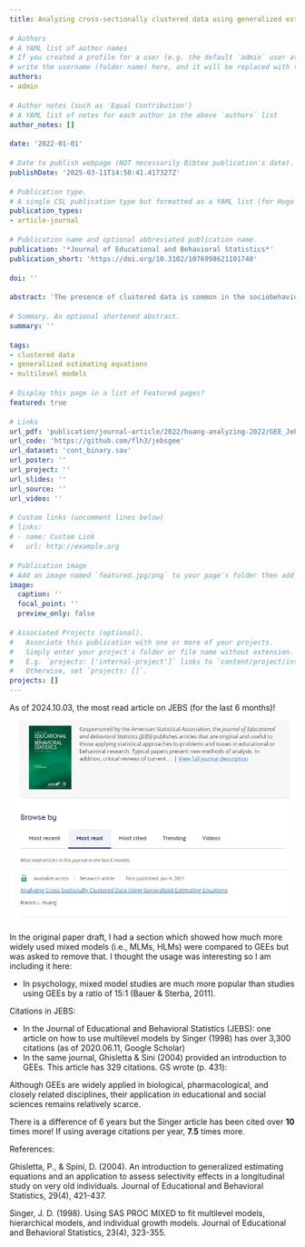 ```yaml
---
title: Analyzing cross-sectionally clustered data using generalized estimating equations

# Authors
# A YAML list of author names
# If you created a profile for a user (e.g. the default `admin` user at `content/authors/admin/`), 
# write the username (folder name) here, and it will be replaced with their full name and linked to their profile.
authors:
- admin

# Author notes (such as 'Equal Contribution')
# A YAML list of notes for each author in the above `authors` list
author_notes: []

date: '2022-01-01'

# Date to publish webpage (NOT necessarily Bibtex publication's date).
publishDate: '2025-03-11T14:50:41.417327Z'

# Publication type.
# A single CSL publication type but formatted as a YAML list (for Hugo requirements).
publication_types:
- article-journal

# Publication name and optional abbreviated publication name.
publication: '*Journal of Educational and Behavioral Statistics*'
publication_short: 'https://doi.org/10.3102/1076998621101748'

doi: ''

abstract: 'The presence of clustered data is common in the sociobehavioral sciences. One approach that specifically deals with clustered data but has seen little use in education is the generalized estimating equations (GEEs) approach. We provide a background on GEEs, discuss why it is appropriate for the analysis of clustered data, and provide worked examples using both continuous and binary outcomes. Comparisons are made between GEEs, multilevel models, and ordinary least squares results to highlight similarities and differences between the approaches. Detailed walkthroughs are provided using both R and SPSS Version 26.'

# Summary. An optional shortened abstract.
summary: ''

tags:
- clustered data
- generalized estimating equations
- multilevel models

# Display this page in a list of Featured pages?
featured: true

# Links
url_pdf: 'publication/journal-article/2022/huang-analyzing-2022/GEE_Jebs_appendices.pdf'
url_code: 'https://github.com/flh3/jebsgee'
url_dataset: 'cont_binary.sav'
url_poster: ''
url_project: ''
url_slides: ''
url_source: ''
url_video: ''

# Custom links (uncomment lines below)
# links:
# - name: Custom Link
#   url: http://example.org

# Publication image
# Add an image named `featured.jpg/png` to your page's folder then add a caption below.
image:
  caption: ''
  focal_point: ''
  preview_only: false

# Associated Projects (optional).
#   Associate this publication with one or more of your projects.
#   Simply enter your project's folder or file name without extension.
#   E.g. `projects: ['internal-project']` links to `content/project/internal-project/index.md`.
#   Otherwise, set `projects: []`.
projects: []
---
```


As of 2024.10.03, the most read article on JEBS (for the last 6 months)!

![jebs_most_read.png](jebs_most_read.png)

In the original paper draft, I had a section which showed how much more widely used mixed models (i.e., MLMs, HLMs) were compared to GEEs but was asked to remove that. I thought the usage was interesting so I am including it here:

- In psychology, mixed model studies are much more popular than studies using GEEs by a ratio of 15:1 (Bauer & Sterba, 2011). 

Citations in JEBS:

- In the Journal of Educational and Behavioral Statistics (JEBS): one article on how to use multilevel models by Singer (1998) has over 3,300 citations (as of 2020.06.11, Google Scholar)
- In the same journal, Ghisletta & Sini (2004) provided an introduction to GEEs. This article has 329 citations. GS wrote (p. 431):

Although GEEs are widely applied in biological, pharmacological, and closely related disciplines, their application in educational and social sciences remains relatively scarce.

There is a difference of 6 years but the Singer article has been cited over **10** times more! If using average citations per year, **7.5** times more.

References:

Ghisletta, P., & Spini, D. (2004). An introduction to generalized estimating equations and an application to assess selectivity effects in a longitudinal study on very old individuals. Journal of Educational and Behavioral Statistics, 29(4), 421-437.

Singer, J. D. (1998). Using SAS PROC MIXED to fit multilevel models, hierarchical models, and individual growth models. Journal of Educational and Behavioral Statistics, 23(4), 323-355.
